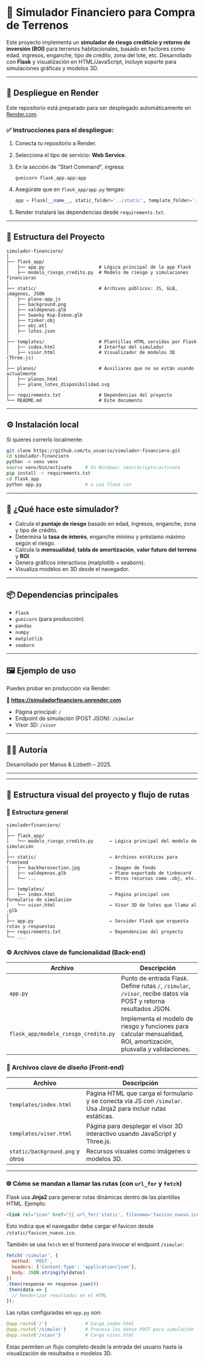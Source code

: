 # 🏡 Simulador Financiero para Compra de Terrenos

Este proyecto implementa un **simulador de riesgo crediticio y retorno de inversión (ROI)** para terrenos habitacionales, basado en factores como edad, ingresos, enganche, tipo de crédito, zona del lote, etc. Desarrollado con **Flask** y visualización en HTML/JavaScript, incluye soporte para simulaciones gráficas y modelos 3D.

---

## 🚀 Despliegue en Render

Este repositorio está preparado para ser desplegado automáticamente en [Render.com](https://render.com).

### ✅ Instrucciones para el despliegue:
1. Conecta tu repositorio a Render.
2. Selecciona el tipo de servicio: **Web Service**.
3. En la sección de "Start Command", ingresa:

   ```
   gunicorn flask_app.app:app
   ```

4. Asegúrate que en `flask_app/app.py` tengas:

   ```python
   app = Flask(__name__, static_folder='../static', template_folder='../templates')
   ```

5. Render instalará las dependencias desde `requirements.txt`.

---

## 📁 Estructura del Proyecto

```
simulador-financiero/
│
├── flask_app/
│   ├── app.py                    # Lógica principal de la app Flask
│   ├── modelo_riesgo_credito.py  # Modelo de riesgo y simulaciones financieras
│
├── static/                       # Archivos públicos: JS, GLB, imágenes, JSON
│   ├── plano-app.js
│   ├── background.png
│   ├── valdepenas.glb
│   ├── Swanky Kup-Esboo.glb
│   ├── tinker.obj
│   ├── obj.mtl
│   ├── lotes.json
│
├── templates/                    # Plantillas HTML servidas por Flask
│   ├── index.html                # Interfaz del simulador
│   ├── visor.html                # Visualizador de modelos 3D (Three.js)
│
├── planos/                       # Auxiliares que no se están usando actualmente
│   ├── planos.html
│   ├── plano_lotes_disponibilidad.svg
│
├── requirements.txt              # Dependencias del proyecto
└── README.md                     # Este documento
```

---

## ⚙️ Instalación local

Si quieres correrlo localmente:

```bash
git clone https://github.com/tu_usuario/simulador-financiero.git
cd simulador-financiero
python -m venv venv
source venv/bin/activate     # En Windows: venv\Scripts\activate
pip install -r requirements.txt
cd flask_app
python app.py                # o usa flask run
```

---

## 🧠 ¿Qué hace este simulador?

- Calcula el **puntaje de riesgo** basado en edad, ingresos, enganche, zona y tipo de crédito.
- Determina la **tasa de interés**, enganche mínimo y préstamo máximo según el riesgo.
- Calcula la **mensualidad**, **tabla de amortización**, **valor futuro del terreno** y **ROI**.
- Genera gráficos interactivos (matplotlib + seaborn).
- Visualiza modelos en 3D desde el navegador.

---

## 📦 Dependencias principales

- `Flask`
- `gunicorn` (para producción)
- `pandas`
- `numpy`
- `matplotlib`
- `seaborn`

---

## 🖼 Ejemplo de uso

Puedes probar en producción vía Render:

**🔗 https://simuladorfinanciero.onrender.com**

- Página principal: `/`
- Endpoint de simulación (POST JSON): `/simular`
- Visor 3D: `/visor`

---

## 🧑‍💻 Autoría

Desarrollado por Manus & Lizbeth – 2025.

---

---

## 🧩 Estructura visual del proyecto y flujo de rutas

### 📂 Estructura general

```
simuladorfinanciero/
│
├── flask_app/
│   └── modelo_riesgo_credito.py      ← Lógica principal del modelo de simulación
│
├── static/                           ← Archivos estáticos para frontend
│   ├── backherosection.jpg           ← Imagen de fondo
│   ├── valdepenas.glb                ← Plano exportado de tinkecard
│   └── ...                           ← Otros recursos como .obj, etc.
│
├── templates/
│   ├── index.html                    ← Página principal con formulario de simulación
│   └── visor.html                    ← Visor 3D de lotes que llama al .glb
│
├── app.py                            ← Servidor Flask que orquesta rutas y respuestas
├── requirements.txt                  ← Dependencias del proyecto
└── ...
```

### ⚙️ Archivos clave de funcionalidad (Back-end)

| Archivo | Descripción |
|--------|-------------|
| `app.py` | Punto de entrada Flask. Define rutas `/`, `/simular`, `/visor`, recibe datos vía POST y retorna resultados JSON. |
| `flask_app/modelo_riesgo_credito.py` | Implementa el modelo de riesgo y funciones para calcular mensualidad, ROI, amortización, plusvalía y validaciones. |

### 🎨 Archivos clave de diseño (Front-end)

| Archivo | Descripción |
|---------|-------------|
| `templates/index.html` | Página HTML que carga el formulario y se conecta vía JS con `/simular`. Usa Jinja2 para incluir rutas estáticas. |
| `templates/visor.html` | Página para desplegar el visor 3D interactivo usando JavaScript y Three.js. |
| `static/background.png` y otros | Recursos visuales como imágenes o modelos 3D. |

---

### 🌐 Cómo se mandan a llamar las rutas (con `url_for` y `fetch`)

Flask usa **Jinja2** para generar rutas dinámicas dentro de las plantillas HTML. Ejemplo:

```html
<link rel="icon" href="{{ url_for('static', filename='favicon_nuevo.ico') }}" type="image/x-icon" />
```

Esto indica que el navegador debe cargar el favicon desde `/static/favicon_nuevo.ico`.

También se usa `fetch` en el frontend para invocar el endpoint `/simular`:

```javascript
fetch('/simular', {
  method: 'POST',
  headers: {'Content-Type': 'application/json'},
  body: JSON.stringify(datos)
})
.then(response => response.json())
.then(data => {
  // Renderizar resultados en el HTML
});
```

Las rutas configuradas en `app.py` son:

```python
@app.route('/')              # Carga index.html
@app.route('/simular')       # Procesa los datos POST para simulación
@app.route('/visor')         # Carga visor.html
```

Estas permiten un flujo completo desde la entrada del usuario hasta la visualización de resultados o modelos 3D.